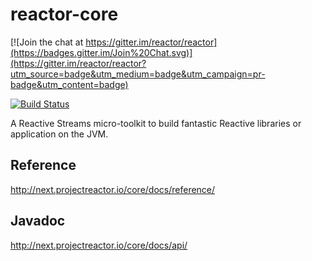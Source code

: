 # reactor-core

[![Join the chat at https://gitter.im/reactor/reactor](https://badges.gitter.im/Join%20Chat.svg)](https://gitter.im/reactor/reactor?utm_source=badge&utm_medium=badge&utm_campaign=pr-badge&utm_content=badge)

[![Build Status](https://drone.io/github.com/reactor/reactor-core/status.png)](https://drone.io/github.com/reactor/reactor-core/latest)

A Reactive Streams micro-toolkit to build fantastic Reactive libraries or application on the JVM.

## Reference
http://next.projectreactor.io/core/docs/reference/

## Javadoc
http://next.projectreactor.io/core/docs/api/

